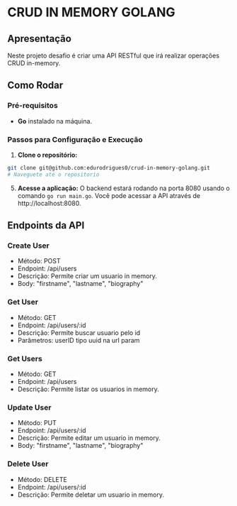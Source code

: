 # CRUD IN MEMORY GOLANG

## Apresentação

Neste projeto desafio é criar uma API RESTful que irá realizar operações CRUD in-memory.

## Como Rodar

### Pré-requisitos

- **Go** instalado na máquina.

### Passos para Configuração e Execução

1. **Clone o repositório:**

```bash
git clone git@github.com:edurodrigues0/crud-in-memory-golang.git
# Naveguete até o repositorio
```

5. **Acesse a aplicação:**
O backend estará rodando na porta 8080 usando o comando ``go run main.go``. Você pode acessar a API através de http://localhost:8080.

## Endpoints da API

### Create User
- Método: POST
- Endpoint: /api/users
- Descrição: Permite criar um usuario in memory.
- Body: "firstname", "lastname", "biography"

### Get User
- Método: GET
- Endpoint: /api/users/:id
- Descrição: Permite buscar usuario pelo id
- Parâmetros: userID tipo uuid na url param

### Get Users
- Método: GET
- Endpoint: /api/users
- Descrição: Permite listar os usuarios in memory.

### Update User
- Método: PUT
- Endpoint: /api/users/:id
- Descrição: Permite editar um usuario in memory.
- Body: "firstname", "lastname", "biography"

### Delete User
- Método: DELETE
- Endpoint: /api/users/:id
- Descrição: Permite deletar um usuario in memory.